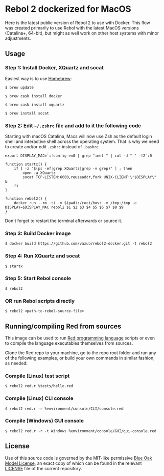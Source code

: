 # Rebol 2 dockerized for MacOS #

Here is the latest public version of Rebol 2 to use with Docker. This flow was created primarily to use Rebol with the latest MacOS versions (Catalina+, 64-bit), but might as well work on other host systems with minor adjustments.

## Usage ##

### Step 1: Install Docker, XQuartz and socat ###
Easiest way is to use [Homebrew](https://brew.sh/):

`$ brew update`

`$ brew cask install docker`

`$ brew cask install xquartz`

`$ brew install socat`

### Step 2: Edit `~/.zshrc` file and add to it the following code ###
Starting with macOS Catalina, Macs will now use Zsh as the default login shell and interactive shell across the operating system. That is why we need to create and/or edit `.zshrc` instead of `.bashrc`.

```
export DISPLAY_MAC=`ifconfig en0 | grep "inet " | cut -d " " -f2`:0

function startx() {
	if [ -z "$(ps -ef|grep XQuartz|grep -v grep)" ] ; then
	    open -a XQuartz
        socat TCP-LISTEN:6000,reuseaddr,fork UNIX-CLIENT:\"$DISPLAY\" &
	fi
}

function rebol2() {
	docker run --rm -ti -v $(pwd):/root/host -v /tmp:/tmp -e DISPLAY=$DISPLAY_MAC rebol2 $1 $2 $3 $4 $5 $6 $7 $8 $9
}
```
Don't forget to restart the terminal afterwards or source it.

### Step 3: Build Docker image ###

`$ docker build https://github.com/vazub/rebol2-docker.git -t rebol2`

### Step 4: Run XQuartz and socat ###
`$ startx`

### Step 5: Start Rebol console ###
`$ rebol2`

### OR run Rebol scripts directly ###

`$ rebol2 <path-to-rebol-source-file>`

## Running/compiling Red from sources ##
This image can be used to run [Red programming language](https://github.com/red/red) scripts or even to compile the language executables themselves from sources.

Clone the Red repo to your machine, go to the repo root folder and run any of the following examples, or build your own commands in similar fashion, as needed: 

### Compile (Linux) test script ###
`$ rebol2 red.r %tests/hello.red`

### Compile (Linux) CLI console ###
`$ rebol2 red.r -r %environment/console/CLI/console.red`

### Compile (Windows) GUI console ###
`$ rebol2 red.r -r -t Windows %environment/console/GUI/gui-console.red`

## License ##
Use of this source code is governed by the MIT-like permissive [Blue Oak Model License](https://blueoakcouncil.org/license/1.0.0), an exact copy of which can be found in the relevant [LICENSE](./LICENSE.md) file of the current repository.
